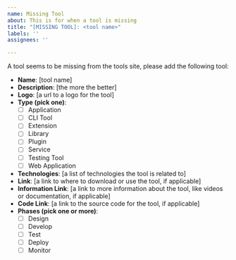 ```yaml
---
name: Missing Tool
about: This is for when a tool is missing
title: "[MISSING TOOL]: <tool name>"
labels: ''
assignees: ''

---
```


A tool seems to be missing from the tools site, please add the following tool:

- **Name**: [tool name]
- **Description**: [the more the better]
- **Logo**: [a url to a logo for the tool]
- **Type (pick one)**:
  - [ ] Application
  - [ ] CLI Tool
  - [ ] Extension
  - [ ] Library
  - [ ] Plugin
  - [ ] Service
  - [ ] Testing Tool
  - [ ] Web Application

- **Technologies**: [a list of technologies the tool is related to]
- **Link**: [a link to where to download or use the tool, if applicable]
- **Information Link**: [a link to more information about the tool, like videos or documentation, if applicable]
- **Code Link**: [a link to the source code for the tool, if applicable]
- **Phases (pick one or more)**:
  - [ ] Design
  - [ ] Develop
  - [ ] Test
  - [ ] Deploy
  - [ ] Monitor
